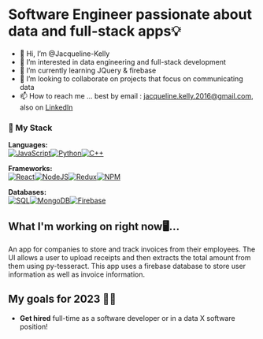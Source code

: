 # Software Engineer passionate about data and full-stack apps💡 
- 👋 Hi, I’m @Jacqueline-Kelly
- 👀 I’m interested in data engineering and full-stack development
- 🌱 I’m currently learning JQuery & firebase
- 💞️ I’m looking to collaborate on projects that focus on communicating data
- 📫 How to reach me ... best by email : jacqueline.kelly.2016@gmail.com, also on [LinkedIn](https://www.linkedin.com/in/jacqueline-kelly-2021tyui/)

### 📂 My Stack
**Languages:** <br/>
[![JavaScript](https://img.shields.io/badge/JavaScript-323330?style=for-the-badge&logo=javascript&logoColor=F7DF1E)]()[![Python](https://img.shields.io/badge/Python-FFD43B?style=for-the-badge&logo=python&logoColor=blue)]()[![C++](https://img.shields.io/badge/-c++-black?logo=cplusplus&style=for-the-badge)]()

**Frameworks:**<br/>
[![React](https://img.shields.io/badge/React-20232A?style=for-the-badge&logo=react&logoColor=61DAFB)]()[![NodeJS](https://img.shields.io/badge/Node.js-339933?style=for-the-badge&logo=nodedotjs&logoColor=white)]()[![Redux](https://img.shields.io/badge/Redux-593D88?style=for-the-badge&logo=redux&logoColor=white)]()[![NPM](https://img.shields.io/badge/npm-CB3837?style=for-the-badge&logo=npm&logoColor=white)]()

**Databases:**<br/>
[![SQL](https://img.shields.io/badge/SQL-ff69b4?style=for-the-badge&logo=postgresql&logoColor=white)]()[![MongoDB](https://img.shields.io/badge/MongoDB-4EA94B?style=for-the-badge&logo=mongodb&logoColor=white)]()[![Firebase](https://img.shields.io/badge/firebase-ffca28?style=for-the-badge&logo=firebase&logoColor=black)]()

##
## What I'm working on right now🖥️...
An app for companies to store and track invoices from their employees. The UI allows a user to upload receipts and then extracts the total amount from them using py-tesseract. This app uses a firebase database to store user information as well as invoice information.


##
## My goals for 2023 👩‍💻
- **Get hired** full-time as a software developer or in a data X software position!

<!---
Jacqueline-Kelly/Jacqueline-Kelly is a ✨ special ✨ repository because its `README.md` (this file) appears on your GitHub profile.
You can click the Preview link to take a look at your changes.
--->
